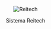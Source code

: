 <p align="center"><img src="https://reitechequipamentos.com.br/assets/logo/logo.png" alt="Reitech"></p>

<p align="center">Sistema Reitech</p>